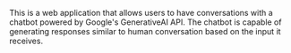 This is a web application that allows users to have conversations with a chatbot powered by Google's GenerativeAI API. The chatbot is capable of generating responses similar to human conversation based on the input it receives.
